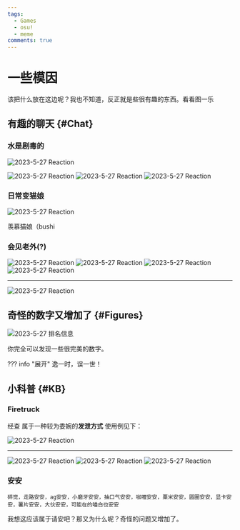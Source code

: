 ```yaml
---
tags:
  - Games
  - osu!
  - meme
comments: true
---
```


# 一些模因

该把什么放在这边呢？我也不知道，反正就是些很有趣的东西。看看图一乐

## 有趣的聊天 {#Chat}

### 水是剧毒的

![2023-5-27 Reaction](img/meme-1.png)

![2023-5-27 Reaction](img/meme-2.png)
![2023-5-27 Reaction](img/meme-3.png)
![2023-5-27 Reaction](img/meme-4.png)

### 日常变猫娘

![2023-5-27 Reaction](img/meme-10.png)

羡慕猫娘（bushi

### 会见老外(?)

![2023-5-27 Reaction](img/meme-5.png)
![2023-5-27 Reaction](img/meme-6.png)
![2023-5-27 Reaction](img/meme-7.png)
![2023-5-27 Reaction](img/meme-8.png)

---

![2023-5-27 Reaction](img/meme-9.png)

## 奇怪的数字又增加了 {#Figures}

![2023-5-27 排名信息](img/933886.png)

你完全可以发现一些很完美的数字。

??? info "展开"
    逸一时，误一世！

## 小科普 {#KB}

### Firetruck

经查 属于一种较为委婉的**发泄方式** 使用例见下：

![2023-5-27 Reaction](img/firetruck-1.png)

---

![2023-5-27 Reaction](img/firetruck-2.png)
![2023-5-27 Reaction](img/firetruck-3.png)
![2023-5-27 Reaction](img/firetruck-4.png)

### 安安

`碎觉，走路安安，ag安安，小磨牙安安，抽口气安安，咖喱安安，粟米安安，圆圈安安，显卡安安，薯片安安，大伙安安，可能在的喵白也安安`

我想这应该属于请安吧？那又为什么呢？奇怪的问题又增加了。
